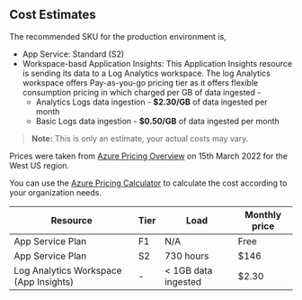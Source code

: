 ## Cost Estimates

The recommended SKU for the production environment is,

* App Service: Standard (S2)
* Workspace-basd Application Insights:
    This Application Insights resource is sending its data to a Log Analytics workspace.
    The log Analytics workspace offers Pay-as-you-go pricing tier as it offers flexible consumption pricing in which charged per GB of data ingested - 
    * Analytics Logs data ingestion - **$2.30/GB** of data ingested per month
    * Basic Logs data ingestion - **$0.50/GB** of data ingested per month

>**Note:** This is only an estimate, your actual costs may vary. 

Prices were taken from [Azure Pricing Overview](https://azure.microsoft.com/en-us/pricing/#product-pricing) on 15th March 2022 for the West US region. 

You can use the [Azure Pricing Calculator](https://azure.microsoft.com/en-us/pricing/calculator/) to calculate the cost according to your organization needs. 

|**Resource**|**Tier**|**Load**|**Monthly price**| 
|--------------------------|-----------------|-------------------------|-------------------------------------- 
|App Service Plan|F1|N/A|Free| 
|App Service Plan|S2|730 hours|$146| 
|Log Analytics Workspace (App Insights)|-|< 1GB data ingested| $2.30
